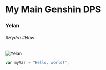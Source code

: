 # My Main Genshin DPS
### Yelan
###### #Hydro #Bow
![Yelan](https://github.com/casc-emmano/skills-communicate-using-markdown/assets/138665757/92a51eb9-6a5a-40a1-808f-030e1e6020b5)

``` javascript
var myVar = "Hello, world!";
```
